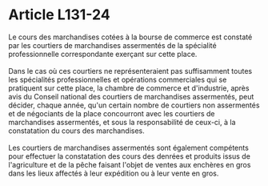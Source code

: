 # Article L131-24

Le cours des marchandises cotées à la bourse de commerce est constaté par les courtiers de marchandises assermentés de la spécialité professionnelle correspondante exerçant sur cette place. <br/><br/> Dans le cas où ces courtiers ne représenteraient pas suffisamment toutes les spécialités professionnelles et opérations commerciales qui se pratiquent sur cette place, la chambre de commerce et d'industrie, après avis du Conseil national des courtiers de marchandises assermentés, peut décider, chaque année, qu'un certain nombre de courtiers non assermentés et de négociants de la place concourront avec les courtiers de marchandises assermentés, et sous la responsabilité de ceux-ci, à la constatation du cours des marchandises. <br/><br/> Les courtiers de marchandises assermentés sont également compétents pour effectuer la constatation des cours des denrées et produits issus de l'agriculture et de la pêche faisant l'objet de ventes aux enchères en gros dans les lieux affectés à leur expédition ou à leur vente en gros.